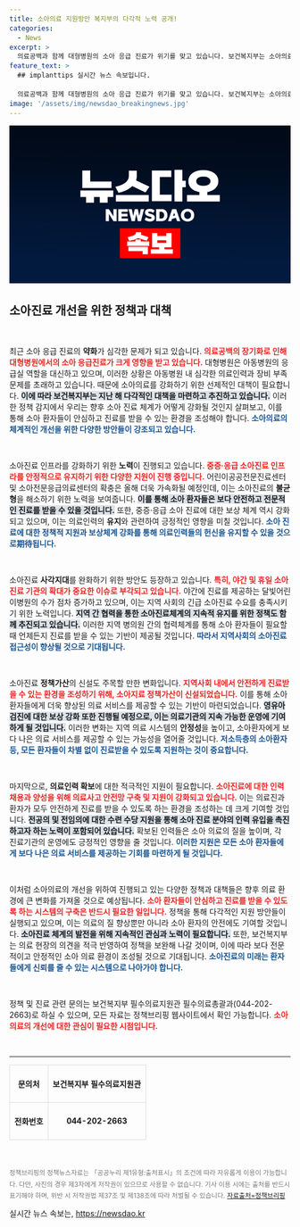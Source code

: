 ```yaml
---
title: 소아의료 지원방안 복지부의 다각적 노력 공개!
categories:
  - News
excerpt: >
  의료공백과 함께 대형병원의 소아 응급 진료가 위기를 맞고 있습니다. 보건복지부는 소아의료 강화를 위한 종합적인 대책을 발표하며 이에 따른 변화가 기대되고 있습니다. 지금 바로 자세한 내용을 확인해보세요!
feature_text: >
  ## implanttips 실시간 뉴스 속보입니다.

  의료공백과 함께 대형병원의 소아 응급 진료가 위기를 맞고 있습니다. 보건복지부는 소아의료 강화를 위한 종합적인 대책을 발표하며 이에 따른 변화가 기대되고 있습니다. 지금 바로 자세한 내용을 확인해보세요!
image: '/assets/img/newsdao_breakingnews.jpg'
---
```


<p><img src="/assets/img/newsdao_breakingnews.jpg" alt="implanttips 속보" /></p>

<h2 data-ke-size="size26">소아진료 개선을 위한 정책과 대책</h2>

<p data-ke-size="size16">&nbsp;</p>

<p>최근 소아 응급 진료의 <strong>약화</strong>가 심각한 문제가 되고 있습니다. <b><span style="color: #ee2323;">의료공백의 장기화로 인해 대형병원에서의 소아 응급진료가 크게 영향을 받고 있습니다.</span></b> 대형병원은 아동병원의 응급실 역할을 대신하고 있으며, 이러한 상황은 아동병원 내 심각한 의료인력과 장비 부족 문제를 초래하고 있습니다. 때문에 소아의료를 강화하기 위한 선제적인 대책이 필요합니다. <b><span style="background-color: #21538527;">이에 따라 보건복지부는 지난 해 다각적인 대책을 마련하고 추진하고 있습니다.</span></b> 이러한 정책 감지에서 우리는 향후 소아 진료 체계가 어떻게 강화될 것인지 살펴보고, 이를 통해 소아 환자들이 안심하고 진료를 받을 수 있는 환경을 조성해야 합니다. <b><span style="color: #1a5490;">소아의료의 체계적인 개선을 위한 다양한 방안들이 강조되고 있습니다.</span></b></p>

<p data-ke-size="size16">&nbsp;</p>

<p>소아진료 인프라를 강화하기 위한 <strong>노력</strong>이 진행되고 있습니다. <b><span style="color: #ee2323;">중증·응급 소아진료 인프라를 안정적으로 유지하기 위한 다양한 지원이 진행 중입니다.</span></b> 어린이공공전문진료센터 및 소아전문응급의료센터의 확충은 올해 더욱 가속화될 예정인데, 이는 소아진료의 <strong>불균형</strong>을 해소하기 위한 노력을 보여줍니다. <b><span style="background-color: #21538527;">이를 통해 소아 환자들은 보다 안전하고 전문적인 진료를 받을 수 있을 것입니다.</span></b> 또한, 중증·응급 소아 진료에 대한 보상 체계 역시 강화되고 있으며, 이는 의료인력의 <strong>유지</strong>와 관련하여 긍정적인 영향을 미칠 것입니다. <b><span style="color: #1a5490;">소아 진료에 대한 정책적 지원과 보상체계 강화를 통해 의료인력들의 헌신을 유지할 수 있을 것으로期待됩니다.</span></b></p>

<p data-ke-size="size16">&nbsp;</p>

<p>소아진료 <strong>사각지대</strong>를 완화하기 위한 방안도 등장하고 있습니다. <b><span style="color: #ee2323;">특히, 야간 및 휴일 소아진료 기관의 확대가 중요한 이슈로 부각되고 있습니다.</span></b> 야간에 진료를 제공하는 달빛어린이병원의 수가 점차 증가하고 있으며, 이는 지역 사회의 긴급 소아진료 수요를 충족시키기 위한 노력입니다. <b><span style="background-color: #21538527;">지역 간 협력을 통한 소아진료체계의 지속적 유지를 위한 정책도 함께 추진되고 있습니다.</span></b> 이러한 지역 병의원 간의 협력체계를 통해 소아 환자들이 필요할 때 언제든지 진료를 받을 수 있는 기반이 제공될 것입니다. <b><span style="color: #1a5490;">따라서 지역사회의 소아진료 접근성이 향상될 것으로 기대됩니다.</span></b></p>

<p data-ke-size="size16">&nbsp;</p>

<p>소아진료 <strong>정책가산</strong>의 신설도 주목할 만한 변화입니다. <b><span style="color: #ee2323;">지역사회 내에서 안전하게 진료받을 수 있는 환경을 조성하기 위해, 소아지료 정책가산이 신설되었습니다.</span></b> 이를 통해 소아환자들에게 더욱 향상된 의료 서비스를 제공할 수 있는 기반이 마련되었습니다. <b><span style="background-color: #21538527;">영유아 검진에 대한 보상 강화 또한 진행될 예정으로, 이는 의료기관의 지속 가능한 운영에 기여하게 될 것입니다.</span></b> 이러한 변화는 지역 의료 시스템의 <strong>안정성</strong>을 높이고, 소아환자에게 보다 나은 의료 서비스를 제공할 수 있는 가능성을 열어줄 것입니다. <b><span style="color: #1a5490;">저소득층의 소아환자 등, 모든 환자들이 차별 없이 진료받을 수 있도록 지원하는 것이 중요합니다.</span></b></p>

<p data-ke-size="size16">&nbsp;</p>

<p>마지막으로, <strong>의료인력 확보</strong>에 대한 적극적인 지원이 필요합니다. <b><span style="color: #ee2323;">소아진료에 대한 인력 채용과 양성을 위해 의료사고 안전망 구축 및 지원이 강화되고 있습니다.</span></b> 이는 의료진과 환자가 모두 안전하게 진료를 받을 수 있도록 하는 환경을 조성하는 데 크게 기여할 것입니다. <b><span style="background-color: #21538527;">전공의 및 전임의에 대한 수련 수당 지원을 통해 소아 진료 분야의 인력 유입을 촉진하고자 하는 노력이 포함되어 있습니다.</span></b> 확보된 인력들은 소아 의료의 질을 높이며, 각 진료기관의 운영에도 긍정적인 영향을 줄 것입니다. <b><span style="color: #1a5490;">이러한 지원은 모든 소아 환자들에게 보다 나은 의료 서비스를 제공하는 기회를 마련하게 될 것입니다.</span></b></p>

<p data-ke-size="size16">&nbsp;</p>

<p>이처럼 소아의료의 개선을 위하여 진행되고 있는 다양한 정책과 대책들은 향후 의료 환경에 큰 변화를 가져올 것으로 예상됩니다. <b><span style="color: #ee2323;">소아 환자들이 안심하고 진료를 받을 수 있도록 하는 시스템의 구축은 반드시 필요한 일입니다.</span></b> 정책을 통해 다각적인 지원 방안들이 실행되고 있으며, 이는 의료의 질 향상뿐만 아니라 소아 환자의 안전에도 기여할 것입니다. <b><span style="background-color: #21538527;">소아진료 체계의 발전을 위해 지속적인 관심과 노력이 필요합니다.</span></b> 또한, 보건복지부는 의료 현장의 의견을 적극 반영하여 정책을 보완해 나갈 것이며, 이에 따라 보다 전문적이고 안정적인 소아 의료 환경이 조성될 것으로 기대됩니다. <b><span style="color: #1a5490;">소아진료의 미래는 환자들에게 신뢰를 줄 수 있는 시스템으로 나아가야 합니다.</span></b></p>

<p data-ke-size="size16">&nbsp;</p>

<p>정책 및 진료 관련 문의는 보건복지부 필수의료지원관 필수의료총괄과(044-202-2663)로 하실 수 있으며, 모든 자료는 정책브리핑 웹사이트에서 확인 가능합니다. <b><span style="color: #ee2323;">소아의료의 개선에 대한 관심이 필요한 시점입니다.</span></b>  </p>

<p data-ke-size="size16">&nbsp;</p>

<hr/>

<table style="width:100%; border-collapse:collapse;">
<tr>
<td style="border: 1px solid #ddd; padding: 8px; text-align: center; height: 50px;"><b>문의처</b></td>
<td style="border: 1px solid #ddd; padding: 8px; text-align: center; height: 50px;"><b>보건복지부 필수의료지원관</b></td>
</tr>
<tr>
<td style="border: 1px solid #ddd; padding: 8px; text-align: center; height: 50px;"><b>전화번호</b></td>
<td style="border: 1px solid #ddd; padding: 8px; text-align: center; height: 50px;"><b>044-202-2663</b></td>
</tr>
</table>

<p data-ke-size="size16">&nbsp;</p> 

<p><sub><span style="color: #777;">정책브리핑의 정책뉴스자료는 「공공누리 제1유형:출처표시」의 조건에 따라 자유롭게 이용이 가능합니다. 다만, 사진의 경우 제3자에게 저작권이 있으므로 사용할 수 없습니다. 기사 이용 시에는 출처를 반드시 표기해야 하며, 위반 시 저작권법 제37조 및 제138조에 따라 처벌될 수 있습니다. <a href="https://https://www.korea.kr">자료출처=정책브리핑</a></span></sub></p>
실시간 뉴스 속보는, <a href="https://newsdao.kr" rel="dofollow">https://newsdao.kr</a>


